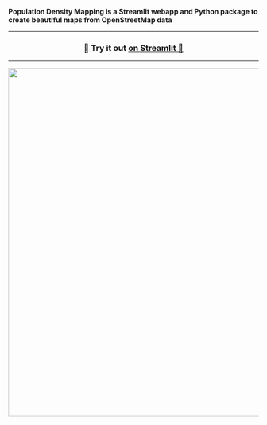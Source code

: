 **Population Density Mapping is a Streamlit webapp and Python package to create beautiful maps from OpenStreetMap data**

---
<h3 align="center">
    🎈 Try it out <a href="[https://population-density-mapping.streamlit.app](https://population-density-mapping.streamlit.app/)/"> on Streamlit 🎈 </a>
</h3>

---    



<p align="center">
    <a href="(https://population-density-mapping.streamlit.app/)"><img src="demo.gif" width=700></a>
</p>

<br>

